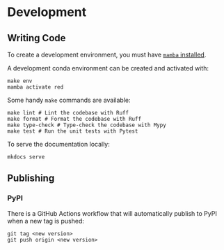 # Development

## Writing Code

To create a development environment, you must have [`mamba` installed](https://mamba.readthedocs.io/en/latest/installation/mamba-installation.html).

A development conda environment can be created and activated with:

```shell
make env
mamba activate red
```

Some handy `make` commands are available:
```shell
make lint # Lint the codebase with Ruff
make format # Format the codebase with Ruff
make type-check # Type-check the codebase with Mypy
make test # Run the unit tests with Pytest
```

To serve the documentation locally:

```shell
mkdocs serve
```

## Publishing

### PyPI

There is a GitHub Actions workflow that will automatically publish to PyPI when a new tag is pushed:
```shell
git tag <new version>
git push origin <new version>
```
